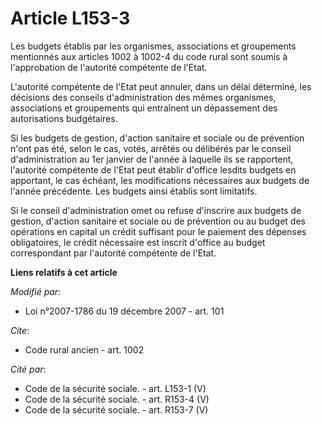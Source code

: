 # Article L153-3

Les budgets établis par les organismes, associations et groupements mentionnés aux articles 1002 à 1002-4 du code rural sont
soumis à l'approbation de l'autorité compétente de l'Etat.

L'autorité compétente de l'Etat peut annuler, dans un délai déterminé, les décisions des conseils d'administration des mêmes
organismes, associations et groupements qui entraînent un dépassement des autorisations budgétaires. 

Si les budgets de gestion, d'action sanitaire et sociale ou de prévention n'ont pas été, selon le cas, votés, arrêtés ou
délibérés par le conseil d'administration au 1er janvier de l'année à laquelle ils se rapportent, l'autorité compétente de
l'Etat peut établir d'office lesdits budgets en apportant, le cas échéant, les modifications nécessaires aux budgets de
l'année précédente. Les budgets ainsi établis sont limitatifs. 

Si le conseil d'administration omet ou refuse d'inscrire aux budgets de gestion, d'action sanitaire et sociale ou de
prévention ou au budget des opérations en capital un crédit suffisant pour le paiement des dépenses obligatoires, le crédit
nécessaire est inscrit d'office au budget correspondant par l'autorité compétente de l'Etat.

**Liens relatifs à cet article**

_Modifié par_:

  - Loi n°2007-1786 du 19 décembre 2007 - art. 101

_Cite_:

  - Code rural ancien - art. 1002

_Cité par_:

  - Code de la sécurité sociale. - art. L153-1 (V)
  - Code de la sécurité sociale. - art. R153-4 (V)
  - Code de la sécurité sociale. - art. R153-7 (V)
